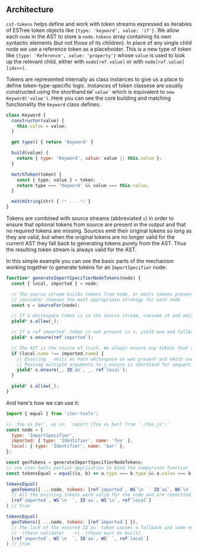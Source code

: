 ## Architecture

`cst-tokens` helps define and work with token streams expressed as iterables of ESTree token objects like `{type: 'keyword', value: 'if'}`. We allow each `node` in the AST to store a `node.tokens` array containing its own syntactic elements (but not those of its children). In place of any single child node we use a reference token as a placeholder. This is a new type of token like `{type: 'Reference', value: 'property'}` whose `value` is used to look up the relevant child, either with `node[ref.value]` or with `node[ref.value][idx++]`.

Tokens are represented internally as class instances to give us a place to define token-type-specific logic. Instances of token classese are usually constructed using the shorthand `` KW`value` `` which is equivalent to `new Keyword('value')`. Here you can see the core building and matching functionality the `Keyword` class defines:

<!-- prettier-ignore -->
```js
class Keyword {
  constructor(value) {
    this.value = value;
  }

  get type() { return 'Keyword' }

  build(value) {
    return { type: 'Keyword', value: value || this.value };
  }

  matchToken(token) {
    const { type, value } = token;
    return type === 'Keyword' && value === this.value;
  }

  matchString(str) { /* ... */ }
}
```

Tokens are combined with source streams (abbreviated `s`) in order to ensure that optional tokens from source are present in the output and that no required tokens are missing. Sources emit their original tokens so long as they are valid, but when the original tokens are no longer valid for the current AST they fall back to generating tokens purely from the AST. Thus the resulting token stream is always valid for the AST.

In this simple example you can see the basic parts of the mechanism working together to generate tokens for an `ImportSpecifier` node:

<!-- prettier-ignore -->
```js
function* generateImportSpecifierNodeTokens(node) {
  const { local, imported } = node;

  // The source stream builds tokens from node, or emits tokens present in node.tokens or originalText
  // sourceFor chooses the most appropriate strategy for each node
  const s = sourceFor(node);

  // If a whitespace token is in the source stream, consume it and emit it
  yield* s.allow(_);

  // If a ref`imported` token is not present in s, yield one and fallback
  yield* s.ensure(ref`imported`);

  // The AST is the source of truth. We always ensure any tokens that are necessary to build the AST we see. 
  if (local.name !== imported.name) {
    // Ensuring _ emits as much whitespace as was present and emits one space if none was present.
    // Passing multiple arguments to s.ensure is shorthand for sequential calls to s.ensure
    yield* s.ensure(_, ID`as`, _, ref`local`);
  }

  yield* s.allow(_);
}
```

And here's how we can use it:

```js
import { equal } from 'iter-tools';

// `foo as bar`, as in: `import {foo as bar} from './foo.js';`
const node = {
  type: 'ImportSpecifier',
  imported: { type: 'Identifier', name: 'foo' },
  local: { type: 'Identifier', name: 'bar' },
};

const genTokens = generateImportSpecifierNodeTokens;
// use iter-tools partial application to bind the comparison function
const tokensEqual = equal((a, b) => a.type === b.type && a.value === b.value);

tokensEqual(
  genTokens({ ...node, tokens: [ref`imported`, WS`\n  ` ID`as`, WS`\n`, ref`local`] }),
  // All the existing tokens were valid for the node and are reemitted:
  [ref`imported`, WS`\n  `, ID`as`, WS`\n`, ref`local`]
) // true

tokensEqual(
  genTokens({ ...node, tokens: [ref`imported`] }),
  // The lack of the ensured ID`as` token causes a fallback and some new tokens are built
  //  (these validate)   ->|  (these must be built)
  [ref`imported`, WS`\n  `, ID`as`, WS` `, ref`local`]
) // true
```
